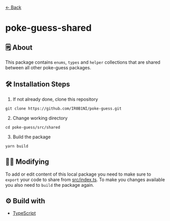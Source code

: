 [← Back](../../readme.md)

# poke-guess-shared

## 🗒 About

This package contains `enums`, `types` and `helper` collections that are shared between all other poke-guess packages.

## 🛠 Installation Steps

1. If not already done, clone this repository

```shell
git clone https://github.com/IR0B1NI/poke-guess.git
```

2. Change working directory

```shell
cd poke-guess/src/shared
```

3. Build the package

```shell
yarn build
```

## 👷‍♀️ Modifying

To add or edit content of this local package you need to make sure to `export` your code to share from [src/index.ts](./src/index.ts). To make you changes available you also need to `build` the package again.

## ⚙️ Build with

-   [TypeScript](https://www.typescriptlang.org/)
